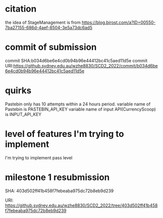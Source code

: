 # citation
the idea of StageManagement is from https://blog.birost.com/a?ID=00550-7ba27155-686d-4aef-8504-3e5a73dc6ad5
# commit of submission
commit SHA:b034d6be6e4cd0b94b96e44412bc41c5aed11d5e
commit URI:https://github.sydney.edu.au/wzhe8830/SCD2_2022/commit/b034d6be6e4cd0b94b96e44412bc41c5aed11d5e
# quirks
Pastebin only has 10 attempts within a 24 hours period.
variable name of Pastebin is PASTEBIN_API_KEY
variable name of input API(CurrencyScoop) is INPUT_API_KEY
# level of features I'm trying to implement
I'm trying to implement pass level
# milestone 1 resubmission
SHA: 403d502ff41b458f7febeaba975dc72b8eb9d239

URI: https://github.sydney.edu.au/wzhe8830/SCD2_2022/tree/403d502ff41b458f7febeaba975dc72b8eb9d239
